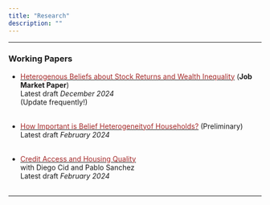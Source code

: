 ```yaml
---
title: "Research"
description: ""
---
```


---
### Working Papers


+ [<span style="color: brown;">Heterogenous Beliefs about Stock Returns and Wealth Inequality</span>](het_beliefs_wealth_inequality_paper.pdf)
(**Job Market Paper**)\
Latest draft *December 2024*\
(Update frequently!)
<br/><br/>

+ [<span style="color: brown;">How Important is Belief Heterogeneityof Households?</span>](belief_heterogeneity.pdf) (Preliminary)\
Latest draft *February 2024*
<br/><br/>

+ [<span style="color: brown;">Credit Access and Housing Quality</span>](credit_and_housing.pdf)\
with Diego Cid and Pablo Sanchez\
Latest draft *February 2024*
<br/><br/>


---